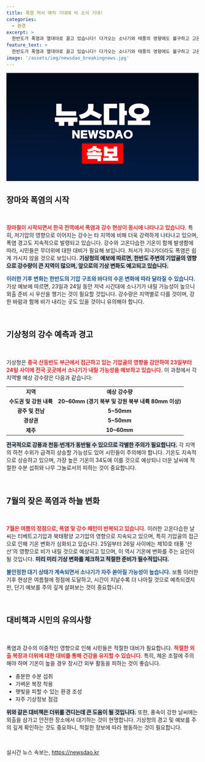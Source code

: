 ```yaml
---
title: 폭염 처서 매직 기대에 비 소식 기대!
categories:
  - 환경
excerpt: >
  한반도가 폭염과 열대야로 끓고 있습니다! 다가오는 소나기와 태풍의 영향에도 불구하고 고온다습한 날씨는 계속될 전망입니다. 처서를 맞았지만, 한층 더 심해진 더위에 시민들의 여름 준비가 더욱 절실해 보입니다.
feature_text: >
  한반도가 폭염과 열대야로 끓고 있습니다! 다가오는 소나기와 태풍의 영향에도 불구하고 고온다습한 날씨는 계속될 전망입니다. 처서를 맞았지만, 한층 더 심해진 더위에 시민들의 여름 준비가 더욱 절실해 보입니다.
image: '/assets/img/newsdao_breakingnews.jpg'
---
```


<p><img src="/assets/img/newsdao_breakingnews.jpg" alt="koreaapp 속보" /></p>

<h2 data-ke-size="size26">장마와 폭염의 시작</h2>

<p data-ke-size="size16">&nbsp;</p>

<p><b><span style="color: #ee2323;">장마철이 시작되면서 한국 전역에서 폭염과 강수 현상이 동시에 나타나고 있습니다.</span></b> 특히, 저기압의 영향으로 이어지는 강수는 타 지역에 비해 더욱 강력하게 나타나고 있으며, 폭염 경고도 지속적으로 발령되고 있습니다. 강수와 고온다습한 기온이 함께 발생함에 따라, 시민들은 무더위에 대한 대비가 필요해 보입니다. 처서가 지나가더라도 폭염은 쉽게 가시지 않을 것으로 보입니다. <b><span style="background-color: #21538527;">기상청의 예보에 따르면, 한반도 주변의 기압골의 영향으로 강수량이 큰 지역이 많으며, 앞으로의 기상 변화도 예고되고 있습니다.</span></b></p>

<p><b><span style="color: #1a5490;">이러한 기후 변화는 한반도의 기압 구조와 바다의 수온 변화에 따라 달라질 수 있습니다.</span></b> 기상 예보에 따르면, 23일과 24일 동안 저녁 시간대에 소나기가 내릴 가능성이 높으니 외출 준비 시 우산을 챙기는 것이 필요할 것입니다. 강수량은 지역별로 다를 것이며, 강한 바람과 함께 비가 내리는 곳도 있을 것이니 유의해야 합니다. </p>

<p data-ke-size="size16">&nbsp;</p>

<h2 data-ke-size="size26">기상청의 강수 예측과 경고</h2>

<p data-ke-size="size16">&nbsp;</p>

<p>기상청은 <b><span style="color: #ee2323;">중국 산둥반도 부근에서 접근하고 있는 기압골의 영향을 감안하여 23일부터 24일 사이에 전국 곳곳에서 소나기가 내릴 가능성을 예보하고 있습니다.</span></b> 이 과정에서 각 지역별 예상 강수량은 다음과 같습니다:</p>

<table style="width: 100%; border-collapse: collapse;">
  <tr>
    <td style="text-align: center; height: 17px;"><b>지역</b></td>
    <td style="text-align: center; height: 17px;"><b>예상 강수량</b></td>
  </tr>
  <tr>
    <td style="text-align: center; height: 17px;"><b>수도권 및 강원 내륙</b></td>
    <td style="text-align: center; height: 17px;"><b>20~60mm (경기 북부 및 강원 북부 내륙 80mm 이상)</b></td>
  </tr>
  <tr>
    <td style="text-align: center; height: 17px;"><b>광주 및 전남</b></td>
    <td style="text-align: center; height: 17px;"><b>5~50mm</b></td>
  </tr>
  <tr>
    <td style="text-align: center; height: 17px;"><b>경상권</b></td>
    <td style="text-align: center; height: 17px;"><b>5~50mm</b></td>
  </tr>
  <tr>
    <td style="text-align: center; height: 17px;"><b>제주</b></td>
    <td style="text-align: center; height: 17px;"><b>10~60mm</b></td>
  </tr>
</table>

<p><b><span style="background-color: #21538527;">전국적으로 강풍과 천둥·번개가 동반될 수 있으므로 각별한 주의가 필요합니다.</span></b> 각 지역의 하천 수위가 급격히 상승할 가능성도 있어 시민들이 주의해야 합니다. 기온도 지속적으로 상승하고 있으며, 가장 높은 기온이 34도에 이를 것으로 예상되니 더운 날씨에 적절한 수분 섭취와 나무 그늘로서의 피하는 것이 중요합니다.</p>

<p data-ke-size="size16">&nbsp;</p>

<h2 data-ke-size="size26">7월의 잦은 폭염과 하늘 변화</h2>

<p data-ke-size="size16">&nbsp;</p>

<p><b><span style="color: #ee2323;">7월은 여름의 정점으로, 폭염 및 강수 패턴이 반복되고 있습니다.</span></b> 이러한 고온다습한 날씨는 티베트고기압과 북태평양 고기압의 영향으로 지속되고 있으며, 특히 기압골의 접근으로 인해 기온 변화가 심화되고 있습니다. 25일부터 26일 사이에는 제10호 태풍 '산산'의 영향으로 비가 내릴 것으로 예상되고 있으며, 이 역시 기온에 변화를 주는 요인이 될 것입니다. <b><span style="background-color: #21538527;">미리 미리 기상 변화를 체크하고 적절한 준비가 필수적입니다.</span></b></p>

<p><b><span style="color: #1a5490;">불안정한 대기 상태가 계속되면서 소나기가 자주 쏟아질 가능성이 높습니다.</span></b> 보통 이러한 기후 현상은 여름철에 정점에 도달하고, 시간이 지날수록 더 나아질 것으로 예측되겠지만, 단기 예보를 주의 깊게 살펴보는 것이 중요합니다. </p>

<p data-ke-size="size16">&nbsp;</p>

<h2 data-ke-size="size26">대비책과 시민의 유의사항</h2>

<p data-ke-size="size16">&nbsp;</p>

<p>폭염과 강수의 이중적인 영향으로 인해 시민들은 적절한 대비가 필요합니다. <b><span style="color: #ee2323;">적절한 외출 복장과 더위에 대한 대비를 통해 건강을 유지할 수 있습니다.</span></b> 특히, 체온 조절에 주의해야 하며 기온이 높을 경우 장시간 외부 활동을 피하는 것이 좋습니다.</p>

<ul style="list-style-type: disc;">
  <li>충분한 수분 섭취</li>
  <li>가벼운 복장 착용</li>
  <li>햇빛을 피할 수 있는 환경 조성</li>
  <li>자주 기상정보 점검</li>
</ul>

<p><b><span style="background-color: #21538527;">위와 같은 대비책은 더위를 견디는데 큰 도움이 될 것입니다.</span></b> 또한, 풍속이 강한 날씨에는 외출을 삼가고 안전한 장소에서 대기하는 것이 현명합니다. 기상청의 경고 및 예보를 주의 깊게 확인하는 것도 중요하니, 적절한 정보에 따라 행동하는 것이 필요합니다.</p>

<p data-ke-size="size16">&nbsp;</p>
실시간 뉴스 속보는, <a href="https://newsdao.kr" rel="dofollow">https://newsdao.kr</a>


